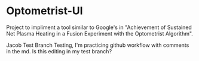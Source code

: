 # Optometrist-UI
Project to impliment a tool similar to Google's in "Achievement of Sustained Net Plasma Heating in a Fusion Experiment with the Optometrist Algorithm".

Jacob Test Branch Testing, I'm practicing github workflow with comments in the md.  Is this editing in my test branch?

